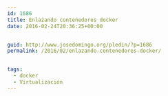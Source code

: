 ```yaml
---
id: 1686
title: Enlazando contenedores docker
date: 2016-02-24T20:36:25+00:00


guid: http://www.josedomingo.org/pledin/?p=1686
permalink: /2016/02/enlazando-contenedores-docker/


tags:
  - docker
  - Virtualización
---
```

